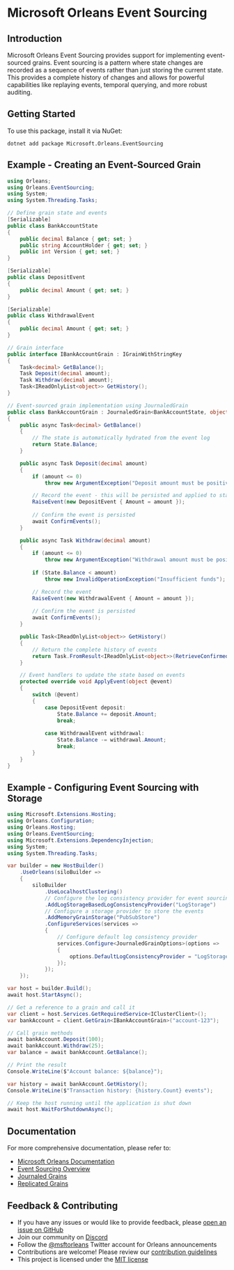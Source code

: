 # Microsoft Orleans Event Sourcing

## Introduction
Microsoft Orleans Event Sourcing provides support for implementing event-sourced grains. Event sourcing is a pattern where state changes are recorded as a sequence of events rather than just storing the current state. This provides a complete history of changes and allows for powerful capabilities like replaying events, temporal querying, and more robust auditing.

## Getting Started
To use this package, install it via NuGet:

```shell
dotnet add package Microsoft.Orleans.EventSourcing
```

## Example - Creating an Event-Sourced Grain

```csharp
using Orleans;
using Orleans.EventSourcing;
using System;
using System.Threading.Tasks;

// Define grain state and events
[Serializable]
public class BankAccountState
{
    public decimal Balance { get; set; }
    public string AccountHolder { get; set; }
    public int Version { get; set; }
}

[Serializable]
public class DepositEvent
{
    public decimal Amount { get; set; }
}

[Serializable]
public class WithdrawalEvent
{
    public decimal Amount { get; set; }
}

// Grain interface
public interface IBankAccountGrain : IGrainWithStringKey
{
    Task<decimal> GetBalance();
    Task Deposit(decimal amount);
    Task Withdraw(decimal amount);
    Task<IReadOnlyList<object>> GetHistory();
}

// Event-sourced grain implementation using JournaledGrain
public class BankAccountGrain : JournaledGrain<BankAccountState, object>, IBankAccountGrain
{
    public async Task<decimal> GetBalance()
    {
        // The state is automatically hydrated from the event log
        return State.Balance;
    }

    public async Task Deposit(decimal amount)
    {
        if (amount <= 0)
            throw new ArgumentException("Deposit amount must be positive");

        // Record the event - this will be persisted and applied to state
        RaiseEvent(new DepositEvent { Amount = amount });
        
        // Confirm the event is persisted
        await ConfirmEvents();
    }

    public async Task Withdraw(decimal amount)
    {
        if (amount <= 0)
            throw new ArgumentException("Withdrawal amount must be positive");
            
        if (State.Balance < amount)
            throw new InvalidOperationException("Insufficient funds");

        // Record the event
        RaiseEvent(new WithdrawalEvent { Amount = amount });
        
        // Confirm the event is persisted
        await ConfirmEvents();
    }

    public Task<IReadOnlyList<object>> GetHistory()
    {
        // Return the complete history of events
        return Task.FromResult<IReadOnlyList<object>>(RetrieveConfirmedEvents(0, Version).ToList());
    }

    // Event handlers to update the state based on events
    protected override void ApplyEvent(object @event)
    {
        switch (@event)
        {
            case DepositEvent deposit:
                State.Balance += deposit.Amount;
                break;
                
            case WithdrawalEvent withdrawal:
                State.Balance -= withdrawal.Amount;
                break;
        }
    }
}
```

## Example - Configuring Event Sourcing with Storage

```csharp
using Microsoft.Extensions.Hosting;
using Orleans.Configuration;
using Orleans.Hosting;
using Orleans.EventSourcing;
using Microsoft.Extensions.DependencyInjection;
using System;
using System.Threading.Tasks;

var builder = new HostBuilder()
    .UseOrleans(siloBuilder =>
    {
        siloBuilder
            .UseLocalhostClustering()
            // Configure the log consistency provider for event sourcing
            .AddLogStorageBasedLogConsistencyProvider("LogStorage")
            // Configure a storage provider to store the events
            .AddMemoryGrainStorage("PubSubStore")
            .ConfigureServices(services =>
            {
                // Configure default log consistency provider
                services.Configure<JournaledGrainOptions>(options =>
                {
                    options.DefaultLogConsistencyProvider = "LogStorage";
                });
            });
    });

var host = builder.Build();
await host.StartAsync();

// Get a reference to a grain and call it
var client = host.Services.GetRequiredService<IClusterClient>();
var bankAccount = client.GetGrain<IBankAccountGrain>("account-123");

// Call grain methods
await bankAccount.Deposit(100);
await bankAccount.Withdraw(25);
var balance = await bankAccount.GetBalance();

// Print the result
Console.WriteLine($"Account balance: ${balance}");

var history = await bankAccount.GetHistory();
Console.WriteLine($"Transaction history: {history.Count} events");

// Keep the host running until the application is shut down
await host.WaitForShutdownAsync();
```

## Documentation
For more comprehensive documentation, please refer to:
- [Microsoft Orleans Documentation](https://learn.microsoft.com/dotnet/orleans/)
- [Event Sourcing Overview](https://learn.microsoft.com/en-us/dotnet/orleans/implementation/event-sourcing/overview)
- [Journaled Grains](https://learn.microsoft.com/en-us/dotnet/orleans/implementation/event-sourcing/journaled-grains)
- [Replicated Grains](https://learn.microsoft.com/en-us/dotnet/orleans/implementation/event-sourcing/replicated-grains)

## Feedback & Contributing
- If you have any issues or would like to provide feedback, please [open an issue on GitHub](https://github.com/dotnet/orleans/issues)
- Join our community on [Discord](https://aka.ms/orleans-discord)
- Follow the [@msftorleans](https://twitter.com/msftorleans) Twitter account for Orleans announcements
- Contributions are welcome! Please review our [contribution guidelines](https://github.com/dotnet/orleans/blob/main/CONTRIBUTING.md)
- This project is licensed under the [MIT license](https://github.com/dotnet/orleans/blob/main/LICENSE)